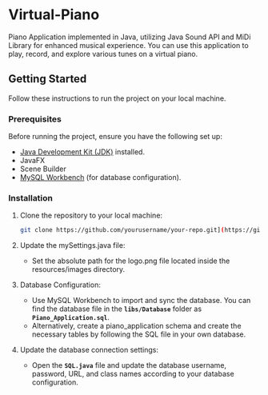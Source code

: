 # Virtual-Piano
Piano Application implemented in Java, utilizing Java Sound API and MiDi Library for enhanced musical experience.
You can use this application to play, record, and explore various tunes on a virtual piano.

## Getting Started

Follow these instructions to run the project on your local machine.

### Prerequisites

Before running the project, ensure you have the following set up:

- [Java Development Kit (JDK)](https://www.oracle.com/java/technologies/javase-downloads.html) installed.
- JavaFX
- Scene Builder
- [MySQL Workbench](https://www.mysql.com/products/workbench/) (for database configuration).


### Installation

1. Clone the repository to your local machine:

   ```bash
   git clone https://github.com/yourusername/your-repo.git](https://github.com/Inzamam20/Virtual-Piano.git)](https://github.com/Inzamam20/Virtual-Piano.git

2. Update the mySettings.java file:
     * Set the absolute path for the logo.png file located inside the resources/images directory.

3. Database Configuration:
     * Use MySQL Workbench to import and sync the database. You can find the database file in the **`libs/Database`** folder as **`Piano_Application.sql`**.
     * Alternatively, create a piano_application schema and create the necessary tables by following the SQL file in your own database.

4. Update the database connection settings:
     * Open the **`SQL.java`** file and update the database username, password, URL, and class names according to your database configuration.
